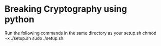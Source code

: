 # Breaking Cryptography using python

Run the following commands in the same directory as your setup.sh
chmod +x ./setup.sh
sudo ./setup.sh

